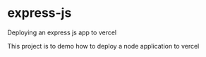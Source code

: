 # express-js
Deploying an express js app to vercel

This project is to demo how to deploy a node application to vercel